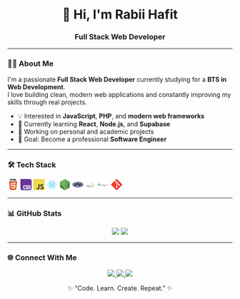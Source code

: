 <h1 align="center">👋 Hi, I'm Rabii Hafit</h1>
<h3 align="center">Full Stack Web Developer</h3>

---

### 👨‍💻 About Me

I'm a passionate **Full Stack Web Developer** currently studying for a **BTS in Web Development**.  
I love building clean, modern web applications and constantly improving my skills through real projects.

- 💡 Interested in **JavaScript**, **PHP**, and **modern web frameworks**
- 🧠 Currently learning **React**, **Node.js**, and **Supabase**
- 🚀 Working on personal and academic projects
- 🎯 Goal: Become a professional **Software Engineer**

---

### 🛠️ Tech Stack

<code><img height="25" src="https://raw.githubusercontent.com/github/explore/master/topics/html/html.png" alt="HTML"></code>
<code><img height="25" src="https://raw.githubusercontent.com/github/explore/master/topics/css/css.png" alt="CSS"></code>
<code><img height="25" src="https://raw.githubusercontent.com/github/explore/master/topics/javascript/javascript.png" alt="JavaScript"></code>
<code><img height="25" src="https://raw.githubusercontent.com/github/explore/master/topics/react/react.png" alt="React"></code>
<code><img height="25" src="https://raw.githubusercontent.com/github/explore/master/topics/nodejs/nodejs.png" alt="Node.js"></code>
<code><img height="25" src="https://raw.githubusercontent.com/github/explore/master/topics/php/php.png" alt="PHP"></code>
<code><img height="25" src="https://raw.githubusercontent.com/github/explore/master/topics/mysql/mysql.png" alt="MySQL"></code>
<code><img height="25" src="https://raw.githubusercontent.com/github/explore/master/topics/mongodb/mongodb.png" alt="MongoDB"></code>
<code><img height="25" src="https://raw.githubusercontent.com/github/explore/master/topics/git/git.png" alt="Git"></code>

---

### 📊 GitHub Stats

<p align="center">
  <img height="150em" src="https://github-readme-stats.vercel.app/api?username=RabiiHafit&show_icons=true&theme=tokyonight&hide_border=true" />
  <img height="150em" src="https://github-readme-stats.vercel.app/api/top-langs/?username=RabiiHafit&layout=compact&theme=tokyonight&hide_border=true" />
</p>

---

### 🌐 Connect With Me

<p align="center">
  <a href="https://www.linkedin.com/feed" target="_blank">
    <img src="https://img.shields.io/badge/LinkedIn-blue?style=for-the-badge&logo=linkedin" />
  </a>
  <a href="http://x.com/hft_rabii" target="_blank">
    <img src="https://img.shields.io/badge/Twitter-black?style=for-the-badge&logo=x" />
  </a>
  <a href="https://github.com/RabiiHafit" target="_blank">
    <img src="https://img.shields.io/badge/GitHub-333?style=for-the-badge&logo=github" />
  </a>
</p>

<p align="center">
  ✨ “Code. Learn. Create. Repeat.” ✨
</p>
